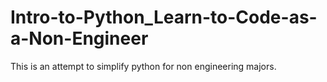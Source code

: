 # Intro-to-Python_Learn-to-Code-as-a-Non-Engineer
This is an attempt to simplify python for non engineering majors.
